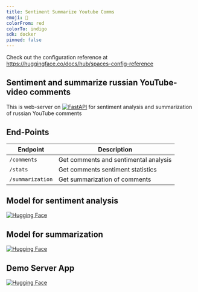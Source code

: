 ```yaml
---
title: Sentiment Summarize Youtube Comms
emoji: 👀
colorFrom: red
colorTo: indigo
sdk: docker
pinned: false
---
```


Check out the configuration reference at <https://huggingface.co/docs/hub/spaces-config-reference>

## Sentiment and summarize russian YouTube-video comments

This is web-server on [![FastAPI](https://fastapi.tiangolo.com/img/logo-margin/logo-teal.png)](https://fastapi.tiangolo.com/) for sentiment analysis and summarization of russian YouTube comments

## End-Points

| Endpoint          | Description             |
|-------------------|-------------------------|
| `/comments`       | Get comments and sentimental analysis |
| `/stats`          | Get comments sentiment statistics |
| `/summarization`  | Get summarization of comments |

## Model for sentiment analysis

[![Hugging Face](https://huggingface.co/datasets/huggingface/brand-assets/resolve/main/hf-logo.svg)](https://huggingface.co/MonoHime/rubert-base-cased-sentiment-new)

## Model for summarization

[![Hugging Face](https://huggingface.co/datasets/huggingface/brand-assets/resolve/main/hf-logo.svg)](https://huggingface.co/IlyaGusev/mbart_ru_sum_gazeta)

## Demo Server App

[![Hugging Face](https://huggingface.co/datasets/huggingface/brand-assets/resolve/main/hf-logo.svg)](https://macrdel-sentiment-summarize-youtube-comms.hf.space)
